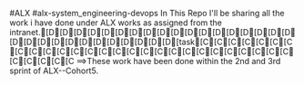 #ALX
#alx-system_engineering-devops
In This Repo I'll be sharing all the work i have done under
ALX works as assigned from the intranet.[D[D[D[D[D[D[D[D[D[D[D[D[D[D[D[D[D[D[D[D[D[D[D[D[D[D[D[D[D[D[task[C[C[C[C[C[C[C[C[C[C[C[C[C[C[C[C[C[C[C[C[C[C[C[C[C[C[C[C[C[C[C[C
==>These work have been done within the 2nd and 3rd sprint of ALX--Cohort5.
